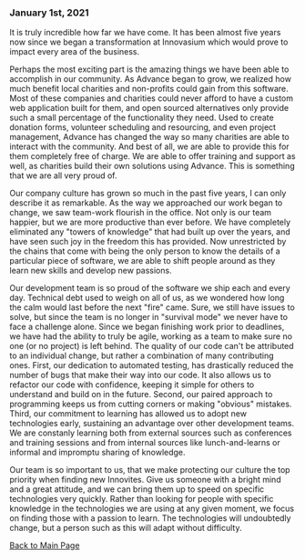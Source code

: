 ### January 1st, 2021
It is truly incredible how far we have come. It has been almost five years now since we began a transformation at Innovasium which would prove to impact every area of the business. 

Perhaps the most exciting part is the amazing things we have been able to accomplish in our community. As Advance began to grow, we realized how much benefit local charities and non-profits could gain from this software. Most of these companies and charities could never afford to have a custom web application built for them, and open sourced alternatives only provide such a small percentage of the functionality they need. Used to create donation forms, volunteer scheduling and resourcing, and even project management, Advance has changed the way so many charities are able to interact with the community. And best of all, we are able to provide this for them completely free of charge. We are able to offer training and support as well, as charities build their own solutions using Advance.  This is something that we are all very proud of.

Our company culture has grown so much in the past five years, I can only describe it as remarkable. As the way we approached our work began to change, we saw team-work flourish in the office. Not only is our team happier, but we are more productive than ever before. We have completely eliminated any "towers of knowledge" that had built up over the years, and have seen such joy in the freedom this has provided. Now unrestricted by the chains that come with being the only person to know the details of a particular piece of software, we are able to shift people around as they learn new skills and develop new passions.

Our development team is so proud of the software we ship each and every day. Technical debt used to weigh on all of us, as we wondered how long the calm would last before the next "fire" came. Sure, we still have issues to solve, but since the team is no longer in "survival mode" we never have to face a challenge alone. Since we began finishing work prior to deadlines, we have had the ability to truly be agile, working as a team to make sure no one (or no project) is left behind. The quality of our code can't be attributed to an individual change, but rather a combination of many contributing ones. First, our dedication to automated testing, has drastically reduced the number of bugs that make their way into our code. It also allows us to refactor our code with confidence, keeping it simple for others to understand and build on in the future. Second, our paired approach to programming keeps us from cutting corners or making "obvious" mistakes. Third, our commitment to learning has allowed us to adopt new technologies early, sustaining an advantage over other development teams. We are constanly learning both from external sources such as conferences and training sessions and from internal sources like lunch-and-learns or informal and impromptu sharing of knowledge. 

Our team is so important to us, that we make protecting our culture the top priority when finding new Innovites. Give us someone with a bright mind and a great attitude, and we can bring them up to speed on specific technologies very quickly. Rather than looking for people with specific knowledge in the technologies we are using at any given moment, we focus on finding those with a passion to learn. The technologies will undoubtedly change, but a person such as this will adapt without difficulty. 

[Back to Main Page](README.md)
